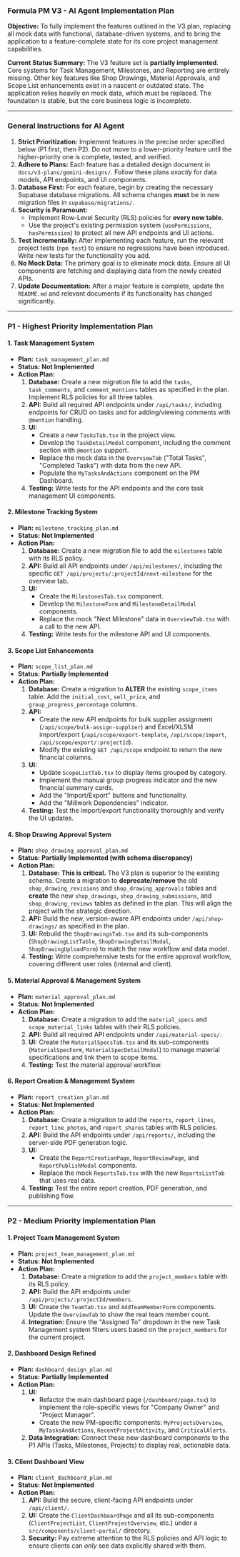 ### Formula PM V3 - AI Agent Implementation Plan

**Objective:** To fully implement the features outlined in the V3 plan, replacing all mock data with functional, database-driven systems, and to bring the application to a feature-complete state for its core project management capabilities.

**Current Status Summary:** The V3 feature set is **partially implemented**. Core systems for Task Management, Milestones, and Reporting are entirely missing. Other key features like Shop Drawings, Material Approvals, and Scope List enhancements exist in a nascent or outdated state. The application relies heavily on mock data, which must be replaced. The foundation is stable, but the core business logic is incomplete.

---

### **General Instructions for AI Agent**

1.  **Strict Prioritization:** Implement features in the precise order specified below (P1 first, then P2). Do not move to a lower-priority feature until the higher-priority one is complete, tested, and verified.
2.  **Adhere to Plans:** Each feature has a detailed design document in `docs/v3-plans/gemini-designs/`. Follow these plans *exactly* for data models, API endpoints, and UI components.
3.  **Database First:** For each feature, begin by creating the necessary Supabase database migrations. All schema changes **must** be in new migration files in `supabase/migrations/`.
4.  **Security is Paramount:**
    *   Implement Row-Level Security (RLS) policies for **every new table**.
    *   Use the project's existing permission system (`usePermissions`, `hasPermission`) to protect all new API endpoints and UI actions.
5.  **Test Incrementally:** After implementing each feature, run the relevant project tests (`npm test`) to ensure no regressions have been introduced. Write new tests for the functionality you add.
6.  **No Mock Data:** The primary goal is to eliminate mock data. Ensure all UI components are fetching and displaying data from the newly created APIs.
7.  **Update Documentation:** After a major feature is complete, update the `README.md` and relevant documents if its functionality has changed significantly.

---

### **P1 - Highest Priority Implementation Plan**

#### **1. Task Management System**

*   **Plan:** `task_management_plan.md`
*   **Status:** **Not Implemented**
*   **Action Plan:**
    1.  **Database:** Create a new migration file to add the `tasks`, `task_comments`, and `comment_mentions` tables as specified in the plan. Implement RLS policies for all three tables.
    2.  **API:** Build all required API endpoints under `/api/tasks/`, including endpoints for CRUD on tasks and for adding/viewing comments with `@mention` handling.
    3.  **UI:**
        *   Create a new `TasksTab.tsx` in the project view.
        *   Develop the `TaskDetailModal` component, including the comment section with `@mention` support.
        *   Replace the mock data in the `OverviewTab` ("Total Tasks", "Completed Tasks") with data from the new API.
        *   Populate the `MyTasksAndActions` component on the PM Dashboard.
    4.  **Testing:** Write tests for the API endpoints and the core task management UI components.

#### **2. Milestone Tracking System**

*   **Plan:** `milestone_tracking_plan.md`
*   **Status:** **Not Implemented**
*   **Action Plan:**
    1.  **Database:** Create a new migration file to add the `milestones` table with its RLS policy.
    2.  **API:** Build all API endpoints under `/api/milestones/`, including the specific `GET /api/projects/:projectId/next-milestone` for the overview tab.
    3.  **UI:**
        *   Create the `MilestonesTab.tsx` component.
        *   Develop the `MilestoneForm` and `MilestoneDetailModal` components.
        *   Replace the mock "Next Milestone" data in `OverviewTab.tsx` with a call to the new API.
    4.  **Testing:** Write tests for the milestone API and UI components.

#### **3. Scope List Enhancements**

*   **Plan:** `scope_list_plan.md`
*   **Status:** **Partially Implemented**
*   **Action Plan:**
    1.  **Database:** Create a migration to **ALTER** the existing `scope_items` table. Add the `initial_cost`, `sell_price`, and `group_progress_percentage` columns.
    2.  **API:**
        *   Create the new API endpoints for bulk supplier assignment (`/api/scope/bulk-assign-supplier`) and Excel/XLSM import/export (`/api/scope/export-template`, `/api/scope/import`, `/api/scope/export/:projectId`).
        *   Modify the existing `GET /api/scope` endpoint to return the new financial columns.
    3.  **UI:**
        *   Update `ScopeListTab.tsx` to display items grouped by category.
        *   Implement the manual group progress indicator and the new financial summary cards.
        *   Add the "Import/Export" buttons and functionality.
        *   Add the "Millwork Dependencies" indicator.
    4.  **Testing:** Test the import/export functionality thoroughly and verify the UI updates.

#### **4. Shop Drawing Approval System**

*   **Plan:** `shop_drawing_approval_plan.md`
*   **Status:** **Partially Implemented (with schema discrepancy)**
*   **Action Plan:**
    1.  **Database:** **This is critical.** The V3 plan is superior to the existing schema. Create a migration to **deprecate/remove** the old `shop_drawing_revisions` and `shop_drawing_approvals` tables and **create** the new `shop_drawings`, `shop_drawing_submissions`, and `shop_drawing_reviews` tables as defined in the plan. This will align the project with the strategic direction.
    2.  **API:** Build the new, version-aware API endpoints under `/api/shop-drawings/` as specified in the plan.
    3.  **UI:** Rebuild the `ShopDrawingsTab.tsx` and its sub-components (`ShopDrawingListTable`, `ShopDrawingDetailModal`, `ShopDrawingUploadForm`) to match the new workflow and data model.
    4.  **Testing:** Write comprehensive tests for the entire approval workflow, covering different user roles (internal and client).

#### **5. Material Approval & Management System**

*   **Plan:** `material_approval_plan.md`
*   **Status:** **Not Implemented**
*   **Action Plan:**
    1.  **Database:** Create a migration to add the `material_specs` and `scope_material_links` tables with their RLS policies.
    2.  **API:** Build all required API endpoints under `/api/material-specs/`.
    3.  **UI:** Create the `MaterialSpecsTab.tsx` and its sub-components (`MaterialSpecForm`, `MaterialSpecDetailModal`) to manage material specifications and link them to scope items.
    4.  **Testing:** Test the material approval workflow.

#### **6. Report Creation & Management System**

*   **Plan:** `report_creation_plan.md`
*   **Status:** **Not Implemented**
*   **Action Plan:**
    1.  **Database:** Create a migration to add the `reports`, `report_lines`, `report_line_photos`, and `report_shares` tables with RLS policies.
    2.  **API:** Build the API endpoints under `/api/reports/`, including the server-side PDF generation logic.
    3.  **UI:**
        *   Create the `ReportCreationPage`, `ReportReviewPage`, and `ReportPublishModal` components.
        *   Replace the mock `ReportsTab.tsx` with the new `ReportsListTab` that uses real data.
    4.  **Testing:** Test the entire report creation, PDF generation, and publishing flow.

---

### **P2 - Medium Priority Implementation Plan**

#### **1. Project Team Management System**

*   **Plan:** `project_team_management_plan.md`
*   **Status:** **Not Implemented**
*   **Action Plan:**
    1.  **Database:** Create a migration to add the `project_members` table with its RLS policy.
    2.  **API:** Build the API endpoints under `/api/projects/:projectId/members`.
    3.  **UI:** Create the `TeamTab.tsx` and `AddTeamMemberForm` components. Update the `OverviewTab` to show the real team member count.
    4.  **Integration:** Ensure the "Assigned To" dropdown in the new Task Management system filters users based on the `project_members` for the current project.

#### **2. Dashboard Design Refined**

*   **Plan:** `dashboard_design_plan.md`
*   **Status:** **Partially Implemented**
*   **Action Plan:**
    1.  **UI:**
        *   Refactor the main dashboard page (`/dashboard/page.tsx`) to implement the role-specific views for "Company Owner" and "Project Manager".
        *   Create the new PM-specific components: `MyProjectsOverview`, `MyTasksAndActions`, `RecentProjectActivity`, and `CriticalAlerts`.
    2.  **Data Integration:** Connect these new dashboard components to the P1 APIs (Tasks, Milestones, Projects) to display real, actionable data.

#### **3. Client Dashboard View**

*   **Plan:** `client_dashboard_plan.md`
*   **Status:** **Not Implemented**
*   **Action Plan:**
    1.  **API:** Build the secure, client-facing API endpoints under `/api/client/`.
    2.  **UI:** Create the `ClientDashboardPage` and all its sub-components (`ClientProjectList`, `ClientProjectOverview`, etc.) under a `src/components/client-portal/` directory.
    3.  **Security:** Pay extreme attention to the RLS policies and API logic to ensure clients can *only* see data explicitly shared with them.

